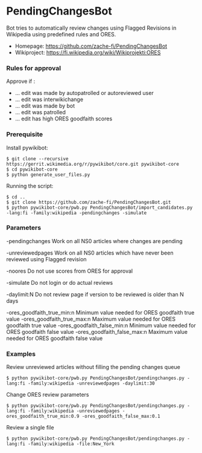 # PendingChangesBot
Bot tries to automatically review changes using Flagged Revisions in Wikipedia using predefined rules and ORES. 

* Homepage: https://github.com/zache-fi/PendingChangesBot
* Wikiproject: https://fi.wikipedia.org/wiki/Wikiprojekti:ORES

### Rules for approval

Approve if :
* ... edit was made by autopatrolled or autoreviewed user
* ... edit was interwikichange
* ... edit was made by bot
* ... edit was patrolled
* ... edit has high ORES goodfaith scores

### Prerequisite

Install pywikibot:
```
$ git clone --recursive https://gerrit.wikimedia.org/r/pywikibot/core.git pywikibot-core
$ cd pywikibot-core
$ python generate_user_files.py
```

Running the script:
```
$ cd ..
$ git clone https://github.com/zache-fi/PendingChangesBot.git
$ python pywikibot-core/pwb.py PendingChangesBot/import_candidates.py -lang:fi -family:wikipedia -pendingchanges -simulate
```
### Parameters
-pendingchanges   Work on all NS0 articles where changes are pending

-unreviewedpages  Work on all NS0 articles which have never been reviewed using 
                  Flagged revision

-noores           Do not use scores from ORES for approval

-simulate         Do not login or do actual reviews

-daylimit:N       Do not review page if version to be reviewed is older than N days

-ores_goodfaith_true_min:n     Minimum value needed for ORES goodfaith true value
-ores_goodfaith_true_max:n     Maximum value needed for ORES goodfaith true value
-ores_goodfaith_false_min:n    Minimum value needed for ORES goodfaith false value
-ores_goodfaith_false_max:n    Maximum value needed for ORES goodfaith false value

### Examples

Review unreviewed articles without filling the pending changes queue
```
$ python pywikibot-core/pwb.py PendingChangesBot/pendingchanges.py -lang:fi -family:wikipedia -unreviewedpages -daylimit:30
```
Change ORES review parameters
```
$ python pywikibot-core/pwb.py PendingChangesBot/pendingchanges.py -lang:fi -family:wikipedia -unreviewedpages -ores_goodfaith_true_min:0.9 -ores_goodfaith_false_max:0.1
```
Review a single file
```
$ python pywikibot-core/pwb.py PendingChangesBot/pendingchanges.py -lang:fi -family:wikipedia -file:New_York
```
